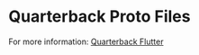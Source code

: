 # Quarterback Proto Files

For more information: [Quarterback Flutter](https://github.com/AhmetSBulbul/quarterback_flutter)
